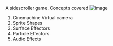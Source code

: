 A sidescroller game. Concepts covered
![image](https://github.com/user-attachments/assets/bcd40a37-8666-4169-bea4-f27a5051be46)


1) Cinemachine Virtual camera
2) Sprite Shapes
3) Surface Effectors
4) Particle Effectors
5) Audio Effects
